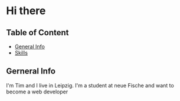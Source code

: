 # Hi there  

## Table of Content

* [General Info](#general-info) 
* [Skills](#skills)

## Gerneral Info

I'm Tim and I live in Leipzig.
I'm a student at neue Fische and want to become a web developer
